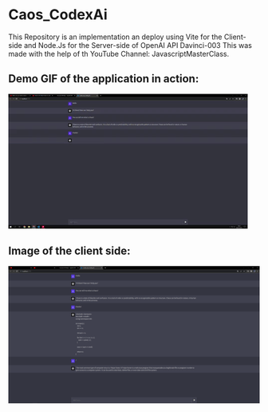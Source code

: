 # Caos_CodexAi
This Repository is an implementation an deploy using Vite for the Client-side and Node.Js for the Server-side of OpenAI API Davinci-003
This was made with the help of th YouTube Channel: JavascriptMasterClass.
## Demo GIF of the application in action:
![](https://github.com/Kallenhard1/Caos_CodexAi/blob/main/assets/chat.gif)
## Image of the client side:
![](https://github.com/Kallenhard1/Caos_CodexAi/blob/main/assets/01.png)
